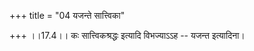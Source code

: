 +++
title = "04 यजन्ते सात्त्विका"

+++
।।17.4।। कः सात्त्विकश्रद्धः इत्यादि विभज्याऽऽह -- यजन्त इत्यादिना।
